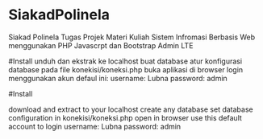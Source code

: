 # SiakadPolinela
Siakad Polinela Tugas Projek Materi Kuliah Sistem Infromasi Berbasis Web menggunakan PHP Javascrpt dan Bootstrap Admin LTE

#Install
unduh dan ekstrak ke localhost
buat database
atur konfigurasi database pada file konekisi/koneksi.php
buka aplikasi di browser
login menggunakan akun defaul ini:
username: Lubna
password: admin

#Install

download and extract to your localhost
create any database
set database configuration in konekisi/koneksi.php
open in browser
use this default account to login
username: Lubna
password: admin
